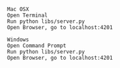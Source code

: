 

            Mac OSX
            Open Terminal
            Run python libs/server.py
            Open Browser, go to localhost:4201

            Windows
            Open Command Prompt
            Run python libs/server.py
            Open Browser, go to localhost:4201

            